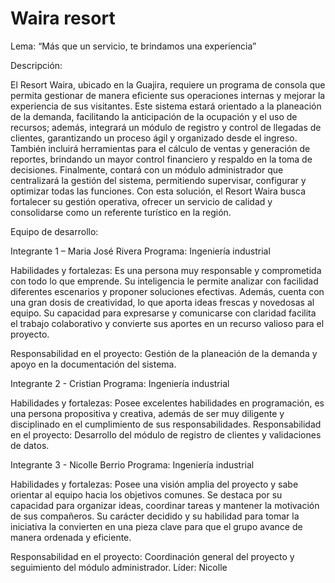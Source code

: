 # Waira resort

Lema: “Más que un servicio, te brindamos una experiencia”

Descripción: 

El Resort Waira, ubicado en la Guajira, requiere un programa de consola que permita gestionar de manera eficiente sus operaciones internas y mejorar la experiencia de sus visitantes. Este sistema estará orientado a la planeación de la demanda, facilitando la anticipación de la ocupación y el uso de recursos; además, integrará un módulo de registro y control de llegadas de clientes, garantizando un proceso ágil y organizado desde el ingreso. También incluirá herramientas para el cálculo de ventas y generación de reportes, brindando un mayor control financiero y respaldo en la toma de decisiones. Finalmente, contará con un módulo administrador que centralizará la gestión del sistema, permitiendo supervisar, configurar y optimizar todas las funciones. Con esta solución, el Resort Waira busca fortalecer su gestión operativa, ofrecer un servicio de calidad y consolidarse como un referente turístico en la región.

Equipo de desarrollo:

Integrante 1 – Maria José Rivera 
Programa: Ingeniería industrial

Habilidades y fortalezas: Es una persona muy responsable y comprometida con todo lo que emprende. Su inteligencia le permite analizar con facilidad diferentes escenarios y proponer soluciones efectivas. Además, cuenta con una gran dosis de creatividad, lo que aporta ideas frescas y novedosas al equipo. Su capacidad para expresarse y comunicarse con claridad facilita el trabajo colaborativo y convierte sus aportes en un recurso valioso para el proyecto.

Responsabilidad en el proyecto: Gestión de la planeación de la demanda y apoyo en la documentación del sistema.

Integrante 2 - Cristian
Programa: Ingeniería industrial

Habilidades y fortalezas: Posee excelentes habilidades en programación, es una persona propositiva y creativa, además de ser muy diligente y disciplinado en el cumplimiento de sus responsabilidades.
Responsabilidad en el proyecto: Desarrollo del módulo de registro de clientes y validaciones de datos.

Integrante 3 - Nicolle Berrio
Programa: Ingeniería industrial

Habilidades y fortalezas: Posee una visión amplia del proyecto y sabe orientar al equipo hacia los objetivos comunes. Se destaca por su capacidad para organizar ideas, coordinar tareas y mantener la motivación de sus compañeros. Su carácter decidido y su habilidad para tomar la iniciativa la convierten en una pieza clave para que el grupo avance de manera ordenada y eficiente.

Responsabilidad en el proyecto: Coordinación general del proyecto y seguimiento del módulo administrador.
Líder: Nicolle 
